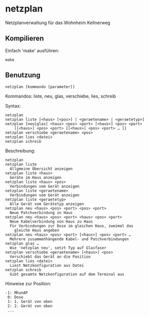 # netzplan
Netzplanverwaltung für das Wohnheim Kellnerweg

## Kompilieren
Einfach 'make' ausführen:

    make

## Benutzung

    netzplan [kommando [parameter]]

Kommandos: liste, neu, glas, verschiebe, lies, schreib

Syntax:

    netzplan
    netzplan liste [<haus> [<pos>] | <geraetename> | <geraetetyp>]
    netzplan [neu|glas] <haus> <pos> <port> [<haus>] <pos> <port> 
        [[<haus>] <pos> <port> [[<haus>] <pos> <port> … ]]
    netzplan verschiebe <geraetename> <pos>
    netzplan lies <datei>
    netzplan schreib

Beschreibung:

    netzplan
    netzplan liste
      Allgmeine Übersicht anzeigen
    netzplan liste <haus>
      Geräte im Haus anzeigen
    netzplan liste <haus> <pos>
      Verbindungen vom Gerät anzeigen
    netzplan liste <geraetename>
      Verbindungen vom Gerät anzeigen
    netzplan liste <geraetetyp>
      Alle Gerät vom Gerätetyp anzeigen
    netzplan neu <haus> <pos> <port> <pos> <port>
      Neue Patchverbindung in Haus
    netzplan neu <haus> <pos> <port> <haus> <pos> <port>
      Neue Kabelverbindung von Haus zu Haus
      Für Verbindungen zur Dose im gleichen Haus, zweimal das 
        gleiche Haus angeben
    netzplan neu <haus> <pos> <port> [<haus>] <pos> <port> …
      Mehrere zusammenhängende Kabel- und Patchverbindungen
    netzplan glas …
      Wie 'netzplan neu', setzt Typ auf Glasfaser
    netzplan verschiebe <geraetename> [<haus>] <pos>
      Verschiebt das Gerät an die Position
    netzplan lies <datei>
      Liest Netzkonfiguration aus Datei
    netzplan schreib
      Gibt gesamte Netzkonfiguration auf dem Terminal aus


Hinweise zur Position:

    -1: MhunAP
     0: Dose
     1: 1. Gerät von oben
     2: 2. Gerät von oben
     ...
